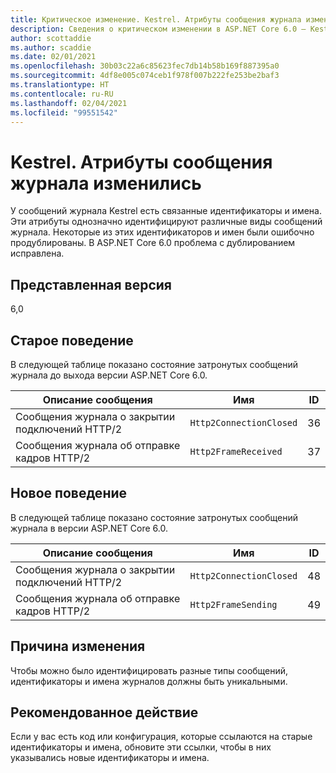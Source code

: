 ```yaml
---
title: Критическое изменение. Kestrel. Атрибуты сообщения журнала изменились
description: Сведения о критическом изменении в ASP.NET Core 6.0 — Kestrel. Атрибуты сообщения журнала изменились
author: scottaddie
ms.author: scaddie
ms.date: 02/01/2021
ms.openlocfilehash: 30b03c22a6c85623fec7db14b58b169f887395a0
ms.sourcegitcommit: 4df8e005c074ceb1f978f007b222fe253be2baf3
ms.translationtype: HT
ms.contentlocale: ru-RU
ms.lasthandoff: 02/04/2021
ms.locfileid: "99551542"
---
```

# <a name="kestrel-log-message-attributes-changed"></a>Kestrel. Атрибуты сообщения журнала изменились

У сообщений журнала Kestrel есть связанные идентификаторы и имена. Эти атрибуты однозначно идентифицируют различные виды сообщений журнала. Некоторые из этих идентификаторов и имен были ошибочно продублированы. В ASP.NET Core 6.0 проблема с дублированием исправлена.

## <a name="version-introduced"></a>Представленная версия

6,0

## <a name="old-behavior"></a>Старое поведение

В следующей таблице показано состояние затронутых сообщений журнала до выхода версии ASP.NET Core 6.0.

| Описание сообщения                   | Имя                    | ID |
|---------------------------------------|-------------------------|----|
| Сообщения журнала о закрытии подключений HTTP/2 | `Http2ConnectionClosed` | 36 |
| Сообщения журнала об отправке кадров HTTP/2     | `Http2FrameReceived`    | 37 |

## <a name="new-behavior"></a>Новое поведение

В следующей таблице показано состояние затронутых сообщений журнала в версии ASP.NET Core 6.0.

| Описание сообщения                   | Имя                    | ID |
|---------------------------------------|-------------------------|----|
| Сообщения журнала о закрытии подключений HTTP/2 | `Http2ConnectionClosed` | 48 |
| Сообщения журнала об отправке кадров HTTP/2     | `Http2FrameSending`     | 49 |

## <a name="reason-for-change"></a>Причина изменения

Чтобы можно было идентифицировать разные типы сообщений, идентификаторы и имена журналов должны быть уникальными.

## <a name="recommended-action"></a>Рекомендованное действие

Если у вас есть код или конфигурация, которые ссылаются на старые идентификаторы и имена, обновите эти ссылки, чтобы в них указывались новые идентификаторы и имена.

<!--

## Category

ASP.NET Core

## Affected APIs

Not detectable via API analysis

-->
